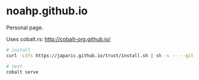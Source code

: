 # noahp.github.io
Personal page.

Uses cobalt.rs: http://cobalt-org.github.io/

```bash
# install
curl -LSfs https://japaric.github.io/trust/install.sh | sh -s -- --git cobalt-org/cobalt.rs --crate cobalt

# test
cobalt serve
```
